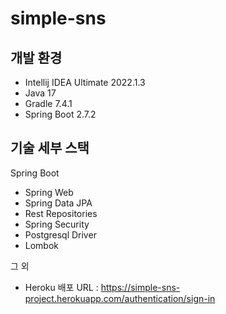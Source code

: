 # simple-sns

## 개발 환경
* Intellij IDEA Ultimate 2022.1.3
* Java 17
* Gradle 7.4.1
* Spring Boot 2.7.2

## 기술 세부 스택
Spring Boot

* Spring Web
* Spring Data JPA
* Rest Repositories
* Spring Security
* Postgresql Driver
* Lombok

그 외
* Heroku 배포 URL : https://simple-sns-project.herokuapp.com/authentication/sign-in

